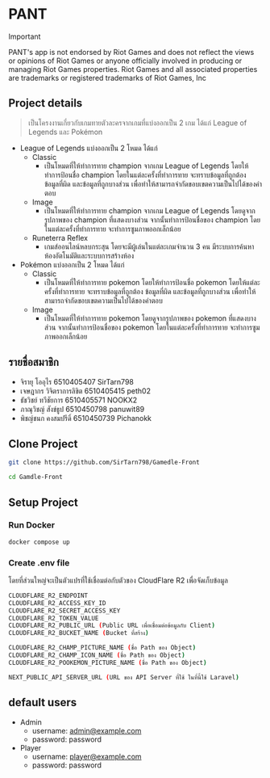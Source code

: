 # PANT
> [!IMPORTANT]
> PANT's app is not endorsed by Riot Games and does not reflect the views or opinions of Riot Games or anyone officially involved in producing or managing Riot Games properties. Riot Games and all associated properties are trademarks or registered trademarks of Riot Games, Inc

## Project details
> เป็นโครงงานเกี่ยวกับเกมทายตัวละครจากเกมที่แบ่งออกเป็น 2 เกม ได้แก่ League of Legends และ Pokémon
- League of Legends แบ่งออกเป็น 2 โหมด ได้แก่
  - Classic
    - เป็นโหมดที่ให้ทำการทาย champion จากเกม League of Legends โดยให้ทำการป้อนชื่อ champion โดยในแต่ละครั้งที่ทำการทาย จะทราบข้อมูลที่ถูกต้อง ข้อมูลที่ผิด และข้อมูลที่ถูกบางส่วน เพื่อทำให้สามารถจำกัดขอบเขตความเป็นไปได้ของคำตอบ
  - Image
    - เป็นโหมดที่ให้ทำการทาย champion จากเกม League of Legends โดยดูจากรูปภาพของ champion ที่แสดงบางส่วน จากนั้นทำการป้อนชื่อของ champion โดยในแต่ละครั้งที่ทำการทาย จะทำการซูมภาพออกเล็กน้อย
  - Runeterra Reflex
    - เกมส์ออนไลน์หลบกระสุน โดยจะมีผู้เล่นในแต่ละเกมจำนวน  3 คน มีระบบการค้นหาห้องอัตโนมัติและระบบการสร้างห้อง
- Pokémon แบ่งออกเป็น 2 โหมด ได้แก่
  - Classic
    - เป็นโหมดที่ให้ทำการทาย pokemon โดยให้ทำการป้อนชื่อ pokemon โดยให้แต่ละครั้งที่ทำการทาย จะทราบข้อมูลที่ถูกต้อง ข้อมูลที่ผิด และข้อมูลที่ถูกบางส่วน เพื่อทำให้สามารถจำกัดขอบเขตความเป็นไปได้ของคำตอบ
  - Image
    - เป็นโหมดที่ให้ทำการทาย pokemon โดยดูจากรูปภาพของ pokemon ที่แสดงบางส่วน จากนั้นทำการป้อนชื่อของ pokemon โดยในแต่ละครั้งที่ทำการทาย จะทำการซูมภาพออกเล็กน้อย

## รายชื่อสมาชิก
- จิรายุ โออุไร 6510405407 SirTarn798
- เจษฎากร วิจิตราการลิขิต 6510405415 peth02
- ธัชวิชย์ ทวีชัยการ 6510405571 NOOKX2
- ภาณุวิชญ์ สังข์ธูป 6510450798 panuwit89
- พิชญ์ชนก คงสมปรีดิ์ 6510450739 Pichanokk

## Clone Project
```bash
git clone https://github.com/SirTarn798/Gamedle-Front
```
```bash
cd Gamdle-Front
```

## Setup Project
### Run Docker
```bash
docker compose up
```
### Create .env file
โดยที่ส่วนใหญ่จะเป็นตัวแปรที่ใช้เชื่อมต่อกับตัวของ CloudFlare R2 เพื่อจัดเก็บข้อมูล

```bash
CLOUDFLARE_R2_ENDPOINT 
CLOUDFLARE_R2_ACCESS_KEY_ID 
CLOUDFLARE_R2_SECRET_ACCESS_KEY 
CLOUDFLARE_R2_TOKEN_VALUE 
CLOUDFLARE_R2_PUBLIC_URL (Public URL เพื่อเชื่อมต่อข้อมูลกับ Client)
CLOUDFLARE_R2_BUCKET_NAME (Bucket ที่สร้าง)

CLOUDFLARE_R2_CHAMP_PICTURE_NAME (ชื่อ Path ของ Object)
CLOUDFLARE_R2_CHAMP_ICON_NAME (ชื่อ Path ของ Object)
CLOUDFLARE_R2_POOKEMON_PICTURE_NAME (ชื่อ Path ของ Object)

NEXT_PUBLIC_API_SERVER_URL (URL ของ API Server ที่ใช้ ในที่นี้ใช้ Laravel)
```

## default users
- Admin
  - username: admin@example.com
  - password: password
- Player
  - username: player@example.com
  - password: password